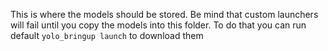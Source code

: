 This is where the models should be stored.
Be mind that custom launchers will fail until you copy the models into this folder.
To do that you can run default `yolo_bringup launch` to download them

